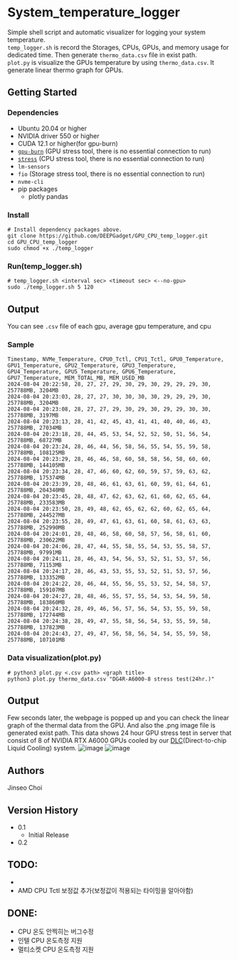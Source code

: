 # System_temperature_logger

Simple shell script and automatic visualizer for logging your system temperature.   
```temp_logger.sh``` is record the Storages, CPUs, GPUs, and memory usage for dedicated time.
Then generate ```thermo_data.csv``` file in exist path.   
```plot.py``` is visualize the GPUs temperature by using ``thermo_data.csv``. It generate linear thermo graph for GPUs.

## Getting Started

### Dependencies

* Ubuntu 20.04 or higher
* NVIDIA driver 550 or higher
* CUDA 12.1 or higher(for gpu-burn)
* [```gpu-burn```](https://github.com/wilicc/gpu-burn) (GPU stress tool, there is no essential connection to run)
* [```stress```](https://howtoinstall.co/package/stress) (CPU stress tool, there is no essential connection to run)
* ```lm-sensors```
* ```fio``` (Storage stress tool, there is no essential connection to run)
* ```nvme-cli```
* pip packages
  * plotly pandas

### Install
```
# Install dependency packages above.
git clone https://github.com/DEEPGadget/GPU_CPU_temp_logger.git
cd GPU_CPU_temp_logger
sudo chmod +x ./temp_logger
```

### Run(temp_logger.sh)
```
# temp_logger.sh <interval sec> <timeout sec> <--no-gpu>
sudo ./temp_logger.sh 5 120
```
## Output
You can see ```.csv``` file of each gpu, average gpu temperature, and cpu 
### Sample
```
Timestamp, NVMe_Temperature, CPU0_Tctl, CPU1_Tctl, GPU0_Temperature, GPU1_Temperature, GPU2_Temperature, GPU3_Temperature, GPU4_Temperature, GPU5_Temperature, GPU6_Temperature, GPU7_Temperature, MEM_TOTAL_MB, MEM_USED_MB
2024-08-04 20:22:58, 28, 27, 27, 29, 30, 29, 30, 29, 29, 29, 30, 257788MB, 3204MB
2024-08-04 20:23:03, 28, 27, 27, 30, 30, 30, 30, 29, 29, 29, 30, 257788MB, 3204MB
2024-08-04 20:23:08, 28, 27, 27, 29, 30, 29, 30, 29, 29, 30, 30, 257788MB, 3197MB
2024-08-04 20:23:13, 28, 41, 42, 45, 43, 41, 41, 40, 40, 46, 43, 257788MB, 27034MB
2024-08-04 20:23:18, 28, 44, 45, 53, 54, 52, 52, 50, 51, 56, 54, 257788MB, 68727MB
2024-08-04 20:23:24, 28, 46, 44, 56, 58, 56, 55, 54, 55, 59, 58, 257788MB, 108125MB
2024-08-04 20:23:29, 28, 46, 46, 58, 60, 58, 58, 56, 58, 60, 60, 257788MB, 144105MB
2024-08-04 20:23:34, 28, 47, 46, 60, 62, 60, 59, 57, 59, 63, 62, 257788MB, 175374MB
2024-08-04 20:23:39, 28, 48, 46, 61, 63, 61, 60, 59, 61, 64, 61, 257788MB, 204340MB
2024-08-04 20:23:45, 28, 48, 47, 62, 63, 62, 61, 60, 62, 65, 64, 257788MB, 233583MB
2024-08-04 20:23:50, 28, 49, 48, 62, 65, 62, 62, 60, 62, 65, 64, 257788MB, 244527MB
2024-08-04 20:23:55, 28, 49, 47, 61, 63, 61, 60, 58, 61, 63, 63, 257788MB, 252990MB
2024-08-04 20:24:01, 28, 48, 46, 58, 60, 58, 57, 56, 58, 61, 60, 257788MB, 230622MB
2024-08-04 20:24:06, 28, 47, 44, 55, 58, 55, 54, 53, 55, 58, 57, 257788MB, 97991MB
2024-08-04 20:24:11, 28, 46, 43, 54, 56, 53, 52, 51, 53, 57, 56, 257788MB, 71153MB
2024-08-04 20:24:17, 28, 46, 43, 53, 55, 53, 52, 51, 53, 57, 56, 257788MB, 133352MB
2024-08-04 20:24:22, 28, 46, 44, 55, 56, 55, 53, 52, 54, 58, 57, 257788MB, 159107MB
2024-08-04 20:24:27, 28, 48, 46, 55, 57, 55, 54, 53, 54, 59, 58, 257788MB, 183860MB
2024-08-04 20:24:32, 28, 49, 46, 56, 57, 56, 54, 53, 55, 59, 58, 257788MB, 172744MB
2024-08-04 20:24:38, 28, 49, 47, 55, 58, 56, 54, 53, 55, 59, 58, 257788MB, 137823MB
2024-08-04 20:24:43, 27, 49, 47, 56, 58, 56, 54, 54, 55, 59, 58, 257788MB, 107101MB
```
### Data visualization(plot.py)
```
# python3 plot.py <.csv path> <graph title>
python3 plot.py thermo_data.csv "DG4R-A6000-8 stress test(24hr.)"
```
## Output
Few seconds later, the webpage is popped up and you can check the linear graph of the thermal data from the GPU.
And also the .png image file is generated exist path. This data shows 24 hour GPU stress test in server that consist of 8 of NVIDIA RTX A6000 GPUs cooled by our [DLC](https://deepgadget.com/Dg4r/?lang=en)(Direct-to-chip Liquid Cooling) system. 
![image](https://github.com/user-attachments/assets/f9a1b589-5030-4645-bfd5-738186623848)
![image](https://github.com/user-attachments/assets/09265d84-d0cf-49cf-82b8-b3a04cbcadbe)



## Authors

Jinseo Choi

## Version History

* 0.1
    * Initial Release
* 0.2

## TODO:
* 
* AMD CPU Tctl 보정값 추가(보정값이 적용되는 타이밍을 알아야함)

## DONE:
* CPU 온도 안찍히는 버그수정
* 인텔 CPU 온도측정 지원
* 멀티소켓 CPU 온도측정 지원
